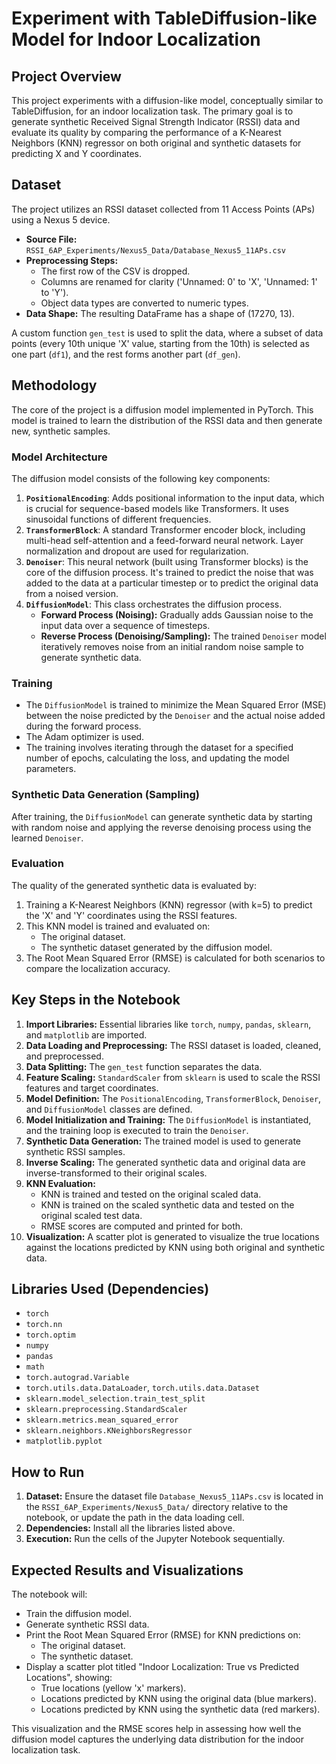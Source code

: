 # Experiment with TableDiffusion-like Model for Indoor Localization

## Project Overview

This project experiments with a diffusion-like model, conceptually similar to TableDiffusion, for an indoor localization task. The primary goal is to generate synthetic Received Signal Strength Indicator (RSSI) data and evaluate its quality by comparing the performance of a K-Nearest Neighbors (KNN) regressor on both original and synthetic datasets for predicting X and Y coordinates.

## Dataset

The project utilizes an RSSI dataset collected from 11 Access Points (APs) using a Nexus 5 device.

* **Source File:** `RSSI_6AP_Experiments/Nexus5_Data/Database_Nexus5_11APs.csv`
* **Preprocessing Steps:**
    * The first row of the CSV is dropped.
    * Columns are renamed for clarity ('Unnamed: 0' to 'X', 'Unnamed: 1' to 'Y').
    * Object data types are converted to numeric types.
* **Data Shape:** The resulting DataFrame has a shape of (17270, 13).

A custom function `gen_test` is used to split the data, where a subset of data points (every 10th unique 'X' value, starting from the 10th) is selected as one part (`df1`), and the rest forms another part (`df_gen`).

## Methodology

The core of the project is a diffusion model implemented in PyTorch. This model is trained to learn the distribution of the RSSI data and then generate new, synthetic samples.

### Model Architecture

The diffusion model consists of the following key components:

1.  **`PositionalEncoding`**: Adds positional information to the input data, which is crucial for sequence-based models like Transformers. It uses sinusoidal functions of different frequencies.
2.  **`TransformerBlock`**: A standard Transformer encoder block, including multi-head self-attention and a feed-forward neural network. Layer normalization and dropout are used for regularization.
3.  **`Denoiser`**: This neural network (built using Transformer blocks) is the core of the diffusion process. It's trained to predict the noise that was added to the data at a particular timestep or to predict the original data from a noised version.
4.  **`DiffusionModel`**: This class orchestrates the diffusion process.
    * **Forward Process (Noising):** Gradually adds Gaussian noise to the input data over a sequence of timesteps.
    * **Reverse Process (Denoising/Sampling):** The trained `Denoiser` model iteratively removes noise from an initial random noise sample to generate synthetic data.

### Training

* The `DiffusionModel` is trained to minimize the Mean Squared Error (MSE) between the noise predicted by the `Denoiser` and the actual noise added during the forward process.
* The Adam optimizer is used.
* The training involves iterating through the dataset for a specified number of epochs, calculating the loss, and updating the model parameters.

### Synthetic Data Generation (Sampling)

After training, the `DiffusionModel` can generate synthetic data by starting with random noise and applying the reverse denoising process using the learned `Denoiser`.

### Evaluation

The quality of the generated synthetic data is evaluated by:
1.  Training a K-Nearest Neighbors (KNN) regressor (with k=5) to predict the 'X' and 'Y' coordinates using the RSSI features.
2.  This KNN model is trained and evaluated on:
    * The original dataset.
    * The synthetic dataset generated by the diffusion model.
3.  The Root Mean Squared Error (RMSE) is calculated for both scenarios to compare the localization accuracy.

## Key Steps in the Notebook

1.  **Import Libraries:** Essential libraries like `torch`, `numpy`, `pandas`, `sklearn`, and `matplotlib` are imported.
2.  **Data Loading and Preprocessing:** The RSSI dataset is loaded, cleaned, and preprocessed.
3.  **Data Splitting:** The `gen_test` function separates the data.
4.  **Feature Scaling:** `StandardScaler` from `sklearn` is used to scale the RSSI features and target coordinates.
5.  **Model Definition:** The `PositionalEncoding`, `TransformerBlock`, `Denoiser`, and `DiffusionModel` classes are defined.
6.  **Model Initialization and Training:** The `DiffusionModel` is instantiated, and the training loop is executed to train the `Denoiser`.
7.  **Synthetic Data Generation:** The trained model is used to generate synthetic RSSI samples.
8.  **Inverse Scaling:** The generated synthetic data and original data are inverse-transformed to their original scales.
9.  **KNN Evaluation:**
    * KNN is trained and tested on the original scaled data.
    * KNN is trained on the scaled synthetic data and tested on the original scaled test data.
    * RMSE scores are computed and printed for both.
10. **Visualization:** A scatter plot is generated to visualize the true locations against the locations predicted by KNN using both original and synthetic data.

## Libraries Used (Dependencies)

* `torch`
* `torch.nn`
* `torch.optim`
* `numpy`
* `pandas`
* `math`
* `torch.autograd.Variable`
* `torch.utils.data.DataLoader`, `torch.utils.data.Dataset`
* `sklearn.model_selection.train_test_split`
* `sklearn.preprocessing.StandardScaler`
* `sklearn.metrics.mean_squared_error`
* `sklearn.neighbors.KNeighborsRegressor`
* `matplotlib.pyplot`

## How to Run

1.  **Dataset:** Ensure the dataset file `Database_Nexus5_11APs.csv` is located in the `RSSI_6AP_Experiments/Nexus5_Data/` directory relative to the notebook, or update the path in the data loading cell.
2.  **Dependencies:** Install all the libraries listed above.
3.  **Execution:** Run the cells of the Jupyter Notebook sequentially.

## Expected Results and Visualizations

The notebook will:
* Train the diffusion model.
* Generate synthetic RSSI data.
* Print the Root Mean Squared Error (RMSE) for KNN predictions on:
    * The original dataset.
    * The synthetic dataset.
* Display a scatter plot titled "Indoor Localization: True vs Predicted Locations", showing:
    * True locations (yellow 'x' markers).
    * Locations predicted by KNN using the original data (blue markers).
    * Locations predicted by KNN using the synthetic data (red markers).

This visualization and the RMSE scores help in assessing how well the diffusion model captures the underlying data distribution for the indoor localization task.
